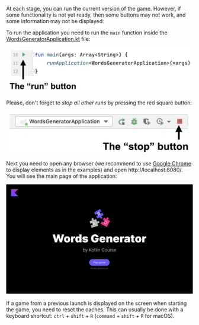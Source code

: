 At each stage, you can run the current version of the game.
However, if some functionality is not yet ready,
then some buttons may not work, and some information may not be displayed.

To run the application you need to run the `main` function inside
the [WordsGeneratorApplication.kt](./src/main/kotlin/jetbrains/kotlin/course/words/generator/WordsGeneratorApplication.kt) file:

![How to run the game](../../utils/src/main/resources/images/run/words_generator_run.png)

Please, don't forget to _stop all other runs_ by pressing the red square button:

![How to stop the game](../../utils/src/main/resources/images/stop/words_generator_stop.png)

Next you need to open any browser (we recommend to use [Google Chrome](https://www.google.com/chrome/) to display elements as in the examples)
and open http://localhost:8080/. You will see the main page of the application:

![The main page of the game](../../utils/src/main/resources/images/main/words_generator.png)

<div class="hint" title="The game from the last launch is displayed">

If a game from a previous launch is displayed on the screen when starting the game, you need to reset the caches.
This can usually be done with a keyboard shortcut: `ctrl` + `shift` + `R` (`command` + `shift` + `R` for macOS).
</div>
